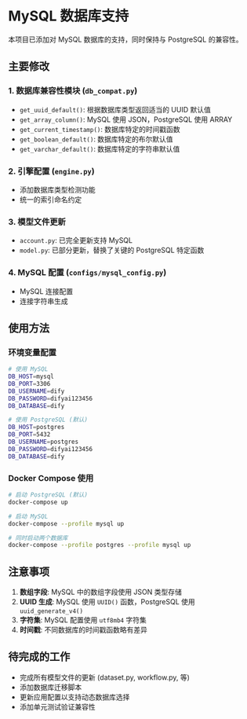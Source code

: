 # MySQL 数据库支持

本项目已添加对 MySQL 数据库的支持，同时保持与 PostgreSQL 的兼容性。

## 主要修改

### 1. 数据库兼容性模块 (`db_compat.py`)
- `get_uuid_default()`: 根据数据库类型返回适当的 UUID 默认值
- `get_array_column()`: MySQL 使用 JSON，PostgreSQL 使用 ARRAY
- `get_current_timestamp()`: 数据库特定的时间戳函数
- `get_boolean_default()`: 数据库特定的布尔默认值
- `get_varchar_default()`: 数据库特定的字符串默认值

### 2. 引擎配置 (`engine.py`)
- 添加数据库类型检测功能
- 统一的索引命名约定

### 3. 模型文件更新
- `account.py`: 已完全更新支持 MySQL
- `model.py`: 已部分更新，替换了关键的 PostgreSQL 特定函数

### 4. MySQL 配置 (`configs/mysql_config.py`)
- MySQL 连接配置
- 连接字符串生成

## 使用方法

### 环境变量配置
```bash
# 使用 MySQL
DB_HOST=mysql
DB_PORT=3306
DB_USERNAME=dify
DB_PASSWORD=difyai123456
DB_DATABASE=dify

# 使用 PostgreSQL (默认)
DB_HOST=postgres
DB_PORT=5432
DB_USERNAME=postgres
DB_PASSWORD=difyai123456
DB_DATABASE=dify
```

### Docker Compose 使用
```bash
# 启动 PostgreSQL (默认)
docker-compose up

# 启动 MySQL
docker-compose --profile mysql up

# 同时启动两个数据库
docker-compose --profile postgres --profile mysql up
```

## 注意事项

1. **数组字段**: MySQL 中的数组字段使用 JSON 类型存储
2. **UUID 生成**: MySQL 使用 `UUID()` 函数，PostgreSQL 使用 `uuid_generate_v4()`
3. **字符集**: MySQL 配置使用 `utf8mb4` 字符集
4. **时间戳**: 不同数据库的时间戳函数略有差异

## 待完成的工作

- 完成所有模型文件的更新 (dataset.py, workflow.py, 等)
- 添加数据库迁移脚本
- 更新应用配置以支持动态数据库选择
- 添加单元测试验证兼容性